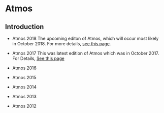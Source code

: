 <!-- TITLE: Atmos -->
<!-- SUBTITLE: Introduction to Atmos -->
# Atmos
## Introduction


-  Atmos 2018
The upcoming editon of Atmos, which will occur most likely in October 2018. For more details, [see this page](/fests/atmos/2018).

 - Atmos 2017
This was latest edition of Atmos which was in October 2017. For Details, [See this page](/fests/atmos/2017)
 - Atmos 2016

 - Atmos 2015

 - Atmos 2014

 - Atmos 2013

 - Atmos 2012
